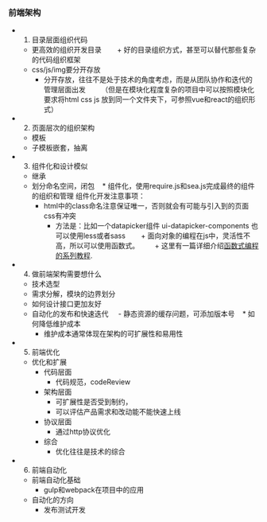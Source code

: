 ### 前端架构

- 1. 目录层面组织代码
    * 更高效的组织开发目录
        + 好的目录组织方式，甚至可以替代那些复杂的代码组织框架
    * css/js/img要分开存放
        + 分开存放，往往不是处于技术的角度考虑，而是从团队协作和迭代的管理层面出发
        （但是在模块化程度复杂的项目中可以按照模块化要求将html css js 放到同一个文件夹下，可参照vue和react的组织形式）
- 2. 页面层次的组织架构
    * 模板
    * 子模板嵌套，抽离
- 3. 组件化和设计模似
    * 继承 
    * 划分命名空间，闭包
    * 组件化，使用require.js和sea.js完成最终的组件的组织和管理
    组件化开发注意事项：
        + html中的class命名注意保证唯一，否则就会有可能与引入到的页面css有冲突
            + 方法是：比如一个datapicker组件 ui-datapicker-components
            也可以使用less或者sass
        + 面向对象的编程在js中，灵活性不高，所以可以使用函数式。
        + 这里有一篇详细介绍[函数式编程的系列教程](https://www.gitbook.com/book/llh911001/mostly-adequate-guide-chinese/details).
- 4. 做前端架构需要想什么
    * 技术选型
    * 需求分解，模块的边界划分
     - 如何设计接口更加友好
    * 自动化的发布和快速迭代
        - 静态资源的缓存问题，可添加版本号
    * 如何降低维护成本
        - 维护成本通常体现在架构的可扩展性和易用性
- 5. 前端优化
    * 优化和扩展
        - 代码层面
            + 代码规范，codeReview
        - 架构层面
            + 可扩展性是否受到制约，
            + 可以评估产品需求和改动能不能快速上线
        - 协议层面
            + 通过http协议优化
        - 综合
            + 优化往往是技术的综合
- 6. 前端自动化
    * 前端自动化基础
        + gulp和webpack在项目中的应用
    * 自动化的方向
        + 发布测试开发

